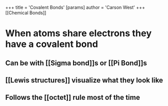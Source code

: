 +++
 title = 'Covalent Bonds'
[params]
	author = 'Carson West'
+++
[[Chemical Bonds]]
# When atoms share electrons they have a covalent bond
## Can be with [[Sigma bond]]s or [[Pi Bond]]s
## [[Lewis structures]] visualize what they look like
## Follows the [[octet]] rule most of the time